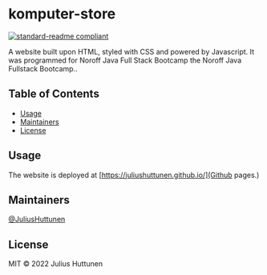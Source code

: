 # komputer-store

[![standard-readme compliant](https://img.shields.io/badge/standard--readme-OK-green.svg?style=flat-square)](https://github.com/RichardLitt/standard-readme)

A website built upon HTML, styled with CSS and powered by Javascript. It was programmed for Noroff Java Full Stack Bootcamp the Noroff Java Fullstack Bootcamp..

## Table of Contents

- [Usage](#usage)
- [Maintainers](#maintainers)
- [License](#license)

## Usage

The website is deployed at [https://juliushuttunen.github.io/](Github pages.)

## Maintainers

[@JuliusHuttunen](https://github.com/JuliusHuttunen)

## License

MIT © 2022 Julius Huttunen
